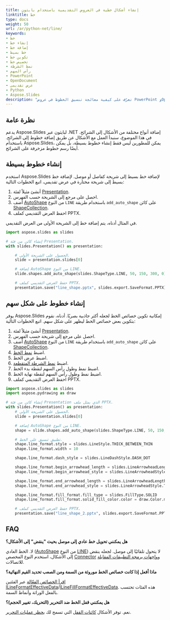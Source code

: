 ```yaml
---
title: إنشاء أشكال خطية في العروض التقديمية باستخدام بايثون
linktitle: خط
type: docs
weight: 50
url: /ar/python-net/line/
keywords:
- خط
- إنشاء خط
- إضافة خط
- خط بسيط
- تكوين خط
- تخصيص خط
- نمط الشرطة
- رأس السهم
- PowerPoint
- OpenDocument
- عرض تقديمي
- Python
- Aspose.Slides
description: "تعرّف على كيفية معالجة تنسيق الخطوط في عروض PowerPoint وOpenDocument باستخدام Aspose.Slides لبايثون عبر .NET. اكتشف الخاصيات، الطرق، والأمثلة."
---
```


## **نظرة عامة**

يدعم Aspose.Slides لبايثون عبر .NET إضافة أنواع مختلفة من الأشكال إلى الشرائح. في هذا الموضوع، سنبدأ العمل مع الأشكال عن طريق إضافة خطوط إلى الشرائح. باستخدام Aspose.Slides، يمكن للمطورين ليس فقط إنشاء خطوط بسيطة، بل يمكن أيضًا رسم خطوط مزخرفة على الشرائح.

## **إنشاء خطوط بسيطة**

استخدم Aspose.Slides لإضافة خط بسيط إلى شريحة كفاصل أو موصل. لإضافة خط بسيط إلى شريحة مختارة في عرض تقديمي، اتبع الخطوات التالية:

1. أنشئ مثيلاً لفئة [Presentation](https://reference.aspose.com/slides/python-net/aspose.slides/presentation/).
1. احصل على مرجع إلى الشريحة حسب الفهرس.
1. أضف [AutoShape](https://reference.aspose.com/slides/python-net/aspose.slides/autoshape/) من النوع `LINE` باستخدام طريقة `add_auto_shape` على كائن [ShapeCollection](https://reference.aspose.com/slides/python-net/aspose.slides/shapecollection/).
1. احفظ العرض التقديمي كملف PPTX.

في المثال أدناه، يتم إضافة خط إلى الشريحة الأولى من العرض التقديمي.

```py
import aspose.slides as slides

# إنشاء كائن من فئة Presentation.
with slides.Presentation() as presentation:

    # الحصول على الشريحة الأولى.
    slide = presentation.slides[0]

    # إضافة AutoShape من النوع LINE.
    slide.shapes.add_auto_shape(slides.ShapeType.LINE, 50, 150, 300, 0)

    # حفظ العرض التقديمي كملف PPTX.
    presentation.save("line_shape.pptx", slides.export.SaveFormat.PPTX)
```

## **إنشاء خطوط على شكل سهم**

يوفر Aspose.Slides إمكانية تكوين خصائص الخط لجعله أكثر جاذبية بصريًا. أدناه، نقوم بتكوين بعض خصائص الخط ليظهر على شكل سهم. اتبع الخطوات التالية:

1. أنشئ مثيلاً لفئة [Presentation](https://reference.aspose.com/slides/python-net/aspose.slides/presentation/).
1. احصل على مرجع إلى شريحة حسب الفهرس.
1. أضف [AutoShape](https://reference.aspose.com/slides/python-net/aspose.slides/autoshape/) من النوع `LINE` باستخدام طريقة `add_auto_shape` على كائن [ShapeCollection](https://reference.aspose.com/slides/python-net/aspose.slides/shapecollection/).
1. اضبط [نمط الخط](https://reference.aspose.com/slides/python-net/aspose.slides/linestyle/).
1. اضبط عرض الخط.
1. اضبط [نمط الشرطة المتقطعة](https://reference.aspose.com/slides/python-net/aspose.slides/linedashstyle/).
1. اضبط نمط وطول رأس السهم لنقطة بدء الخط.
1. اضبط نمط وطول رأس السهم لنقطة نهاية الخط.
1. احفظ العرض التقديمي كملف PPTX.

```py
import aspose.slides as slides
import aspose.pydrawing as draw

# إنشاء كائن من فئة Presentation الذي يمثل ملف PPTX.
with slides.Presentation() as presentation:
    # الحصول على الشريحة الأولى.
    slide = presentation.slides[0]

    # إضافة AutoShape من النوع LINE.
    shape = slide.shapes.add_auto_shape(slides.ShapeType.LINE, 50, 150, 300, 0)

    # تطبيق تنسيق على الخط.
    shape.line_format.style = slides.LineStyle.THICK_BETWEEN_THIN
    shape.line_format.width = 10

    shape.line_format.dash_style = slides.LineDashStyle.DASH_DOT

    shape.line_format.begin_arrowhead_length = slides.LineArrowheadLength.SHORT
    shape.line_format.begin_arrowhead_style = slides.LineArrowheadStyle.OVAL

    shape.line_format.end_arrowhead_length = slides.LineArrowheadLength.LONG
    shape.line_format.end_arrowhead_style = slides.LineArrowheadStyle.TRIANGLE

    shape.line_format.fill_format.fill_type = slides.FillType.SOLID
    shape.line_format.fill_format.solid_fill_color.color = draw.Color.maroon

    # حفظ العرض التقديمي كملف PPTX.
    presentation.save("line_shape_2.pptx", slides.export.SaveFormat.PPTX)
```

## **FAQ**

**هل يمكنني تحويل خط عادي إلى موصل بحيث "ينقض" إلى الأشكال؟**

لا. الخط العادي ([AutoShape](https://reference.aspose.com/slides/python-net/aspose.slides/autoshape/) من النوع [LINE](https://reference.aspose.com/slides/python-net/aspose.slides/shapetype/)) لا يتحول تلقائيًا إلى موصل. لجعله ينقض إلى الأشكال، استخدم النوع المخصص [Connector](https://reference.aspose.com/slides/python-net/aspose.slides/connector/) و[واجهات برمجة التطبيقات المقابلة](/slides/ar/python-net/connector/) للاتصالات.

**ماذا أفعل إذا كانت خصائص الخط موروثة من السمة ومن الصعب تحديد القيم النهائية؟**

[اقرأ الخصائص الفعّالة](/slides/ar/python-net/shape-effective-properties/) عبر الفئتين [ILineFormatEffectiveData](https://reference.aspose.com/slides/python-net/aspose.slides/ilineformateffectivedata/)/[ILineFillFormatEffectiveData](https://reference.aspose.com/slides/python-net/aspose.slides/ilinefillformateffectivedata/). هذه الفئات تحتسب بالفعل الوراثة وأنماط السمة.

**هل يمكنني قفل الخط ضد التحرير (التحريك، تغيير الحجم)؟**

نعم. توفر الأشكال [كائنات القفل](https://reference.aspose.com/slides/python-net/aspose.slides/autoshape/auto_shape_lock/) التي تسمح لك [بحظر عمليات التحرير](/slides/ar/python-net/applying-protection-to-presentation/).